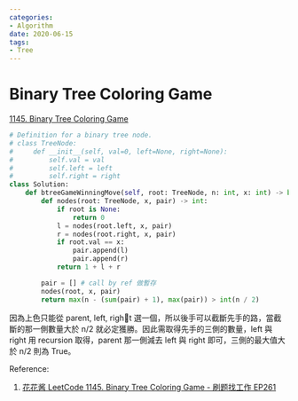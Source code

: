 ```yaml
---
categories:
- Algorithm
date: 2020-06-15
tags:
- Tree
---
```


# Binary Tree Coloring Game

[1145. Binary Tree Coloring Game](https://leetcode.com/problems/binary-tree-coloring-game/)

```python
# Definition for a binary tree node.
# class TreeNode:
#     def __init__(self, val=0, left=None, right=None):
#         self.val = val
#         self.left = left
#         self.right = right
class Solution:
    def btreeGameWinningMove(self, root: TreeNode, n: int, x: int) -> bool:
        def nodes(root: TreeNode, x, pair) -> int:
            if root is None:
                return 0
            l = nodes(root.left, x, pair)
            r = nodes(root.right, x, pair)
            if root.val == x:
                pair.append(l)
                pair.append(r)
            return 1 + l + r

        pair = [] # call by ref 做暫存
        nodes(root, x, pair)
        return max(n - (sum(pair) + 1), max(pair)) > int(n / 2)
```

因為上色只能從 parent, left, right 選一個，所以後手可以截斷先手的路，當截斷的那一側數量大於 n/2 就必定獲勝。因此需取得先手的三側的數量，left 與 right 用 recursion 取得，parent 那一側減去 left 與 right 即可，三側的最大值大於 n/2 則為 True。

Reference:

1. [花花酱 LeetCode 1145. Binary Tree Coloring Game - 刷题找工作 EP261](https://youtu.be/0MGbvRHYZxc)
